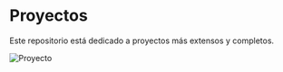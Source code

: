 # Proyectos

Este repositorio está dedicado a proyectos más extensos y completos.

![Proyecto](https://github.com/Anconita/Proyectos/assets/99112245/8ba68b61-7cd2-4b50-ac87-6a280d5d1bac)
